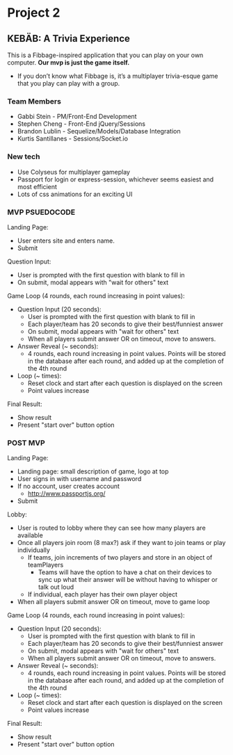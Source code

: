 # Project 2

## KEBÄB: A Trivia Experience

This is a Fibbage-inspired application that you can play on your own computer. **Our mvp is just the game itself.** 
- If you don’t know what Fibbage is, it’s a multiplayer trivia-esque game that you play can play with a group.

### Team Members
- Gabbi Stein - PM/Front-End Development
- Stephen Cheng - Front-End jQuery/Sessions
- Brandon Lublin - Sequelize/Models/Database Integration
- Kurtis Santillanes - Sessions/Socket.io

### New tech
- Use Colyseus for multiplayer gameplay
- Passport for login or express-session, whichever seems easiest and most efficient
- Lots of css animations for an exciting UI

### MVP PSUEDOCODE
Landing Page: 
- User enters site and enters name. 
- Submit

Question Input:
- User is prompted with the first question with blank to fill in
- On submit, modal appears with "wait for others" text

Game Loop (4 rounds, each round increasing in point values):
- Question Input (20 seconds):
    - User is prompted with the first question with blank to fill in
    - Each player/team has 20 seconds to give their best/funniest answer
    - On submit, modal appears with "wait for others" text
    - When all players submit answer OR on timeout, move to answers.
- Answer Reveal (~ seconds):
    - 4 rounds, each round increasing in point values. Points will be stored in the database after each round, and added up at the completion of the 4th round
- Loop (~ times):
    - Reset clock and start after each question is displayed on the screen
    - Point values increase

Final Result:
- Show result
- Present "start over" button option

### POST MVP

Landing Page: 
- Landing page: small description of game, logo at top
- User signs in with username and password
- If no account, user creates account
    - http://www.passportjs.org/
- Submit

Lobby:
- User is routed to lobby where they can see how many players are available
- Once all players join room (8 max?) ask if they want to join teams or play individually
    - If teams, join increments of two players and store in an object of teamPlayers
        - Teams will have the option to have a chat on their devices to sync up what their answer will be without having to whisper or talk out loud
    - If individual, each player has their own player object
- When all players submit answer OR on timeout, move to game loop

Game Loop (4 rounds, each round increasing in point values):
- Question Input (20 seconds):
    - User is prompted with the first question with blank to fill in
    - Each player/team has 20 seconds to give their best/funniest answer
    - On submit, modal appears with "wait for others" text
    - When all players submit answer OR on timeout, move to answers.
- Answer Reveal (~ seconds):
    - 4 rounds, each round increasing in point values. Points will be stored in the database after each round, and added up at the completion of the 4th round
- Loop (~ times):
    - Reset clock and start after each question is displayed on the screen
    - Point values increase

Final Result:
- Show result
- Present "start over" button option